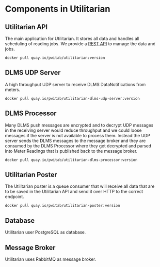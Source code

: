 # Components in Utilitarian


## Utilitarian API

The main application for Utilitarian. It stores all data and handles all 
scheduling of reading jobs. 
We provide a [REST API](api_docs/v_1_0_0.html) to manage the data and jobs.

```
docker pull quay.io/pwitab/utilitarian:version
```

## DLMS UDP Server

A high throughput UDP server to receive DLMS DataNotifications from meters.


```
docker pull quay.io/pwitab/utilitarian-dlms-udp-server:version
```


## DLMS Processor

Many DLMS push messages are encrypted and to decrypt UDP messages in the 
receiving server would reduce throughput and we could loose messages if the server 
is not available to process them. Instead the UDP server sends the DLMS messages
to the message broker and they are consumed by the DLMS Processor where they get 
decrypted and parsed into Meter Readings that is published back to the message broker.


```
docker pull quay.io/pwitab/utilitarian-dlms-processor:version
```

## Utilitarian Poster

The Utilitarian poster is a queue consumer that will receive all data that are to be 
saved in the Utilitarian API and send it over HTTP to the correct endpoint.


```
docker pull quay.io/pwitab/utilitarian-poster:version
```

## Database

Utilitarian user PostgreSQL as database.


## Message Broker

Utilitarian uses RabbitMQ as message broker.


